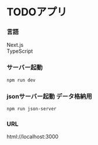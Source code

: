 # TODOアプリ

### 言語
Next.js  
TypeScript

### サーバー起動
```bash
npm run dev
```

### jsonサーバー起動 データ格納用
```bash
npm run json-server
```

### URL
html://localhost:3000
